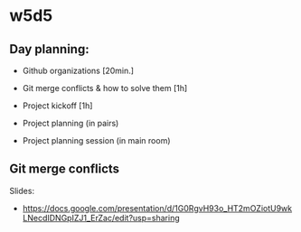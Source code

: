 

# w5d5


<!-- @LT:  share day planning with students  -->


## Day planning:

- Github organizations [20min.]
- Git merge conflicts & how to solve them [1h]

- Project kickoff [1h]
  
  <!-- @todo: 

  - add Responsive (+ remove from slide 22)
  - improve steps for initial setup (ex. include steps for REST API)
  
  -->


- Project planning (in pairs)
- Project planning session (in main room)


## Git merge conflicts

Slides: 
- https://docs.google.com/presentation/d/1G0RgvH93o_HT2mOZiotU9wkLNecdIDNGpIZJ1_ErZac/edit?usp=sharing



<!--
@todo:
- test with students + update slides
-->



<!-- 


Suggested path 1 (EASIER FOR STUDENTS ? -- test with them):

- git pull
  - "You have divergent branches and need to specify how to reconcile them"

- git config --global pull.ff true
  - Pull is fast-forwarded if possible, otherwise it's merged.





Suggested path 2:

- git pull
  - "You have divergent branches and need to specify how to reconcile them"

- git config --global pull.ff only
  - Pull is fast-forwarded if possible, otherwise operation is aborted with an error message.

- git pull
  - "fatal: Not possible to fast-forward, aborting"

- git merge origin/main



-->
